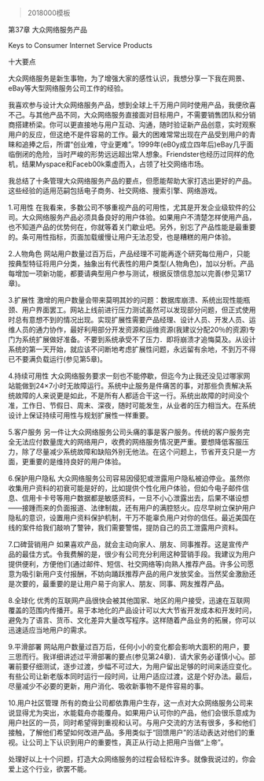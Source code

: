 # 
> 2018000模板



第37章 大众网络服务产品

Keys to Consumer Internet Service Products



十大要点



大众网络服务是新生事物，为了增强大家的感性认识，我想分享一下我在网景、eBay等大型网络服务公司工作的经验。



我喜欢参与设计大众网络服务产品，想到全球上千万用户同时使用产品，我便欣喜不己。与其他产品不同，大众网络服务直接面对目标用户，不需要销售团队和分销商搭建桥梁。你可以更直接地与用户互动、沟通，随时验证新产品创意，实时观察用户的反应，但这绝不是件容易的工作。最大的困难常常出现在产品受到用户的青睐和追捧之后，所谓“创业难，守业更难”。1999年(eB0y成立四年后)eBay几乎面临倒闭的危险，当时严峻的形势远远超出常人想象。Friendster也经历过同样的危机，结果Myspace和Faceb00k乘虚而入，占领了社交网络市场。



我总结了十条管理大众网络服务产品的要点，但愿能帮助大家打选出更好的产品。这些经验的适用范嗣包括电子商务、社交网络、搜索引擎、网络游戏。



1.可用性 在我看来，多数公司不够重视产品的可用性，尤其是开发企业级软件的公司。大众网络服务产品必须具备良好的用户体验。如果用户不清楚怎样使用产品，也不知道产品的优势何在，你就等着关门歇业吧。另外，别忘了产品性能是最重要的。条可用性指标，页面加载缓慢让用户无法忍受，也是糟糕的用户体验。



2.人物角色 网站用户数量过百万后，产品经理不可能再逐个研究每位用户，只能按典型特征将用户分类，抽象出有代表性的用户类型(人物角色)，加以分析。产品每增加一项新功能，都要请典型用户参与测试，根据反馈信息加以完善(参见第17章)。



3.扩展性 激增的用户数量会带来莫明其妙的问题：数据库崩溃、系统出现性能瓶颈、用户界面罢工。网站上线前进行压力测试虽然可以发现部分问题，但正式使用时总有意想不到的情况出现。实现扩展性需要产品经理、设计人员、开发人员、运维人员的通力协作，最好利用部分开发资源和运维资源(我建议分配20％的资源)专门为系统扩展做好准备。不要到系统承受不了压力．即将崩溃才追悔莫及。从设计系统的第一天开始，就应该不问断地考虑扩展性问题，永远留有余地，不到万不得已不要满负载运行(参见第5章)。



4.持续可用性 大众网络服务要求一刻也不能停歇，但迄今为止我还没见过哪家网站能做到24×7小时无故障运行。系统中止服务是件痛苦的事，对那些负责解决系统故障的人来说更是如此，不是所有人都适合干这一行。系统出故障的时间没个准，工作日、节假日、周末、深夜，随时可能发生，从业者的压力相当大。在系统设计上保证持续可用性与规划扩展性一样重要。



5.客户服务 另一件让大众网络服务公司头痛的事是客户服务。传统的客户服务完全无法应付数量庞大的网络用户，收费的网络服务情况更严重。要想降低客服压力，除了尽量减少系统故障和缺陷外别无他法。在这个问题上，节省开支只是一方面，更重要的是维持良好的用户体验。



6.保护用户隐私 大众网络服务公司容易因侵犯或泄露用户隐私被迫停业。虽然你收集用户资料的初衰可能是好的，比如提供个性化用户体验，但如今电子邮件信息、信用卡卡号等用户数据都是敏感资料，一旦不小心泄露出去，后果不堪设想——接踵而来的负面报道、法律制裁，还有用户的满腔怒火。应尽早树立保护用户隐私的意识，设置用户资料保护机制，干万不能辜负用户对你的信任。最近美国在线的案件给我们敲响了警钟，我们需要警惕，提防自己的员工泄露用户资料。



7.口碑营销用户 如果喜欢产品，就会主动向家人、朋友、同事推荐。这是宣传产品的最佳方式。令我费解的是，很少有公司充分利用这种营销手段。我建议为用户提供便利，方便他们(通过邮件、短信、社交网络等)向熟人推荐产品。许多公司愿意为吸引新用户支付报酬，不妨向踊跃推荐产品的用户发放奖金。当然奖金激励还是次要的，最重要的是让用户易于向家人、朋友、同事、网友推荐产品。



8.全球化 优秀的互联网产品很快会被其他国家、地区的用户接受，迅速在互联网覆盖的范围内传播开。易于本地化的产品设计可以大大节省开发成本和开发时问，避免为了语言、货币、文化差异大量改写程序。这样随着产品业务的拓展，你可以迅速适应当地用户的需求。



9.平滑部署 网站用户数量过百万后，任何小小的变化都会影响大面积的用户，要三思而行。我详细讲述过平滑部署的要点(参见第24章)．请大家务必谨慎小心。部署前要仔细测试，逐步过渡，步幅不可过大，为用户留出足够的时间来适应变化。有些公司让新老版本同时运行一段时间，让用户适应过渡，这是个好办法。最后，尽量减少不必要的更新，用户消化、吸收新事物不是件容易的事。



10.用户社区管理 所有的商业公司都依靠用户生存，这一点对大众网络服务公司来说显得尤为突出，水能载舟亦能覆舟。如果用户认可你的产品，他们会很乐意成为用户社区的一员，同时希望得到重视和认可。与用户交流的方法有很多，多和他们接触，了解他们希望如何改进产品。多用类似于“回馈用户”的活动表达对他们的重视。让公司上下认识到用户的重要性，真正从行动上把用户当做“上帝”。



处理好以上十个问题，打造大众网络服务的过程会轻松许多。就像我说过的，你会爱上这个行业，欲罢不能。

